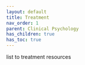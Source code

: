 ```yaml
---
layout: default
title: Treatment
nav_order: 1
parent: Clinical Psychology
has_children: true
has_toc: true
---
```


list to treatment resources
